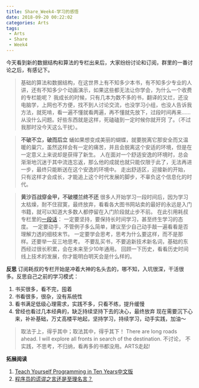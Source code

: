 ```yaml
---
title: Share_Week4-学习的感悟
date: 2018-09-20 00:22:02
categories: Arts
tags:
 - Arts
 - Share
 - Week4
---
```


今天看到新的数据结构和算法的专栏出来后，大家纷纷讨论和订阅，群里的一番讨论之后，有感记下。
>基础的算法和数据结构，在这世界上有不知多少本书，有不知多少专业的人讲，还有不知多少个动画演示，如果这些都无法让你学会，为什么一个收费的专栏能呢？
>我成长的时候，只有几本为数不多的书，翻译的又烂，还没电脑学，上网也不方便，找不到人讨论交流，也没学习小组，也没人告诉我方法，就死啃，看一遍不懂就看两遍，再不懂就先放下，过段时间再来……从没什么问题。好些东西就是这样，死磕磕到一定时候你就开窍 了。（不过我那时没今天这么干扰）。

>**不破不立，破而后立**
蛹如果想变成美丽的蝴蝶，就要脱离它那安全而又温暖的巢穴，虽然这样会有一定的痛苦，并且会脱离这个安适的环境，但是在一定意义上来说却是获得了新生。
人在面对一个舒适安逸的环境时，总会渐渐地沉迷于其中流连忘返，那么他的成就也就只能仅限于此了，无法再进一步，最终只能断送在这个安逸的环境中。
走出舒适区，迎接新的开始，只有这样才会成长，才能追上这个时代发展的脚步，不辜负这个信息化的时代。

>**黄沙百战穿金甲，不破楼兰终不还**
很多人开始学习一段时间后，因为学习太枯燥，耐不住寂寞，最终放弃，看看各大图书网站卖的最好的永远是入门书籍，就可以知道大多数人都停留在入门阶段就止步不前。
在此引用耗叔专栏里的[一段话][1]：
>一定要坚持，要保持长时间学习，甚至终生学习的态度。
>一定要动手，不管例子多么简单，建议至少自己动手敲一遍看看是否理解力透的细枝末节。
>一定要学会思考，思考为什么要这样，而不是那样。还要举一反三地思考。
>不要乱买书，不要追新技术新名词，基础的东西经过很长积累，会在未来至少10年通用。
>回顾一下历史，看看历史时间线上技术的发展，你才能明白明天会是什么样的。

**反思**
订阅耗叔的专栏开始是冲着大神的名头去的，哪不知，入坑很深，干活很多。反思自己之前的学习模式：
1. 书买很多，看不完，囤着
2. 书看很多，很杂，没有系统性
3. 看书满足低级心理需求，实践不多，只看不练，提升缓慢
4. 曾经也看过几本经典的，缺乏持续坚持下去的决心，最终放弃
现在需要沉下心来，补补基础，万丈高楼平地起，坚持学习，持续学习，动手实践，加油～

>取法于上，得乎其中；取法其中，得乎其下！
There are long roads ahead. I will explore all fronts in search of the destination.
不讨论， 不实践，不思考，不归纳，看再多的书都没用。ARTS走起!


**拓展阅读**
1. [Teach Yourself Programming in Ten Years][2][中文版][4]
2. [程序员的谎谬之言还是至理名言？][3]

[1]: https://time.geekbang.org/column/article/8136
[2]: http://norvig.com/21-days.html
[3]: https://coolshell.cn/articles/4235.html
[4]: https://liuyandong.com/2017/10/25/122/

